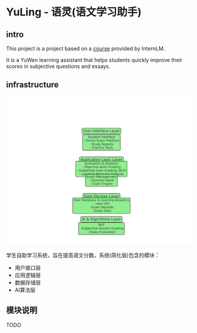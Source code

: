 # YuLing - 语灵(语文学习助手)

## intro

This project is a project based on a [course](https://github.com/InternLM/Tutorial) provided by InternLM.

It is a YuWen learning assistant that helps students quickly improve their scores in subjective questions and essays.

## infrastructure

![infra](./ai_exam_evaluation_system_simplified_architecture.png)

学生自助学习系统，旨在提高语文分数。系统(简化版)包含的模块：

* 用户接口层
* 应用逻辑层
* 数据存储层
* AI算法层

## 模块说明
TODO
